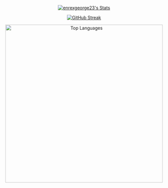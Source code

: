 
<!--
**ENRexGeorge23/enrexgeorge23** is a ✨ _special_ ✨ repository because its `README.md` (this file) appears on your GitHub profile.

Here are some ideas to get you started:

- 🔭 I’m currently working on ...
- 🌱 I’m currently learning ...
- 👯 I’m looking to collaborate on ...
- 🤔 I’m looking for help with ...
- 💬 Ask me about ...
- 📫 How to reach me: ...
- 😄 Pronouns: ...
- ⚡ Fun fact: ...
-->



<p align="center">
  <a href="https://github-readme-stats.vercel.app/api?username=enrexgeorge23&theme=gruvbox&show_icons=true&hide_border=true&count_private=true">
    <img src="https://github-readme-stats.vercel.app/api?username=enrexgeorge23&theme=gruvbox&show_icons=true&hide_border=true&count_private=true" alt="enrexgeorge23's Stats" />
  </a>
</p>

<p align="center">
  <a href="https://git.io/streak-stats">
    <img src="https://github-readme-streak-stats.herokuapp.com?user=enrexgeorge23&theme=shadow-orange&hide_border=true&date_format=M%20j%5B%2C%20Y%5D" alt="GitHub Streak" />
  </a>
</p>

<p align="center">
  <a href="https://github.com/anuraghazra/github-readme-stats">
    <img src="https://github-readme-stats.vercel.app/api/top-langs/?username=enrexgeorge23&theme=gruvbox&show_icons=true&hide_border=true&layout=compact" alt="Top Languages" width="500" />
  </a>
</p>
